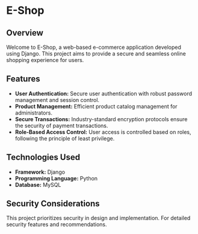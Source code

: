 # E-Shop 

## Overview

Welcome to E-Shop, a web-based e-commerce application developed using Django. This project aims to provide a secure and seamless online shopping experience for users.

## Features

- **User Authentication:** Secure user authentication with robust password management and session control.
- **Product Management:** Efficient product catalog management for administrators.
- **Secure Transactions:** Industry-standard encryption protocols ensure the security of payment transactions.
- **Role-Based Access Control:** User access is controlled based on roles, following the principle of least privilege.

## Technologies Used

- **Framework:** Django
- **Programming Language:** Python
- **Database:** MySQL
  
## Security Considerations

This project prioritizes security in design and implementation. For detailed security features and recommendations.






